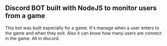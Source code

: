 ## Discord BOT built with NodeJS to monitor users from a game

This bot was built especially for a game. It's manage when a user enters to the game and when they exit. Also it can know how many users are connect in the game. All in discord. 